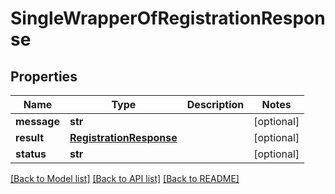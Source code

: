 # SingleWrapperOfRegistrationResponse

## Properties
Name | Type | Description | Notes
------------ | ------------- | ------------- | -------------
**message** | **str** |  | [optional] 
**result** | [**RegistrationResponse**](RegistrationResponse.md) |  | [optional] 
**status** | **str** |  | [optional] 

[[Back to Model list]](../README.md#documentation-for-models) [[Back to API list]](../README.md#documentation-for-api-endpoints) [[Back to README]](../README.md)

